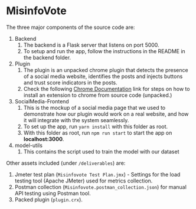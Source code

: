 # MisinfoVote

The three major components of the source code are:

1. Backend
   1. The backend is a Flask server that listens on port 5000.
   2. To setup and run the app, follow the instructions in the README in the backend folder.
2. Plugin
   1. The plugin is an unpacked chrome plugin that detects the presence of a social media website, identifies the posts and injects buttons and trust score indicators in the posts.
   2. Check the following [Chrome Documentation](https://developer.chrome.com/docs/extensions/get-started/tutorial/hello-world#load-unpacked) link for steps on how to install an extension to chrome from source code (unpacked.)
3. SocialMedia-Frontend
   1. This is the mockup of a social media page that we used to demonstrate how our plugin would work on a real website, and how it will integrate with the system seamlessly.
   2. To set up the app, run `yarn install` with this folder as root.
   3. With this folder as root, run `npm run start` to start the app on **localhost:3000**.
4. model-utils
   1. This contains the script used to train the model with our dataset

Other assets included (under `/deliverables`) are:
1. Jmeter test plan (`Misinfovote Test Plan.jmx`) - Settings for the load testing tool (Apache JMeter) used for metrics collection.
2. Postman collection (`Misinfovote.postman_collection.json`) for manual API testing using Postman tool.
3. Packed plugin (`plugin.crx`).
